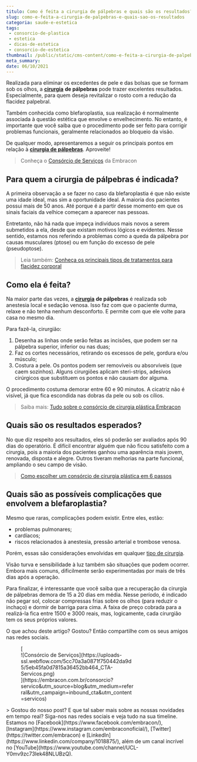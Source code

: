 ```yaml
---
titulo: Como é feita a cirurgia de pálpebras e quais são os resultados?
slug: como-e-feita-a-cirurgia-de-palpebras-e-quais-sao-os-resultados
categoria: saude-e-estetica
tags:
 - consorcio-de-plastica
 - estetica
 - dicas-de-estetica
 - consorcio-de-estetica
thumbnail: /public/static/cms-content/como-e-feita-a-cirurgia-de-palpebras-e-quais-sao-os-resultados.jpeg
meta_summary: 
date: 06/10/2021
---
```

Realizada para eliminar os excedentes de pele e das bolsas que se formam sob os olhos, a [**cirurgia**](https://www.embracon.com.br/blog/o-que-e-e-como-funciona-o-consorcio-para-cirurgia) **de pálpebras** pode trazer excelentes resultados. Especialmente, para quem deseja revitalizar o rosto com a redução da flacidez palpebral.

Também conhecida como blefaroplastia, sua realização é normalmente associada à questão estética que envolve o envelhecimento. No entanto, é importante que você saiba que o procedimento pode ser feito para corrigir problemas funcionais, geralmente relacionados ao bloqueio da visão.

De qualquer modo, apresentaremos a seguir os principais pontos em relação à [**cirurgia de pálpebras**](https://www.embracon.com.br/blog/consorcio-de-servicos-tudo-o-que-voce-precisa-saber-sobre-o-assunto). Aproveite!

> Conheça o [Consórcio de Serviços](https://www.embracon.com.br/consorcio-servicos) da Embracon

Para quem a cirurgia de pálpebras é indicada?
---------------------------------------------

A primeira observação a se fazer no caso da blefaroplastia é que não existe uma idade ideal, mas sim a oportunidade ideal. A maioria dos pacientes possui mais de 50 anos. Até porque é a partir desse momento em que os sinais faciais da velhice começam a aparecer nas pessoas.

Entretanto, não há nada que impeça indivíduos mais novos a serem submetidos a ela, desde que existam motivos lógicos e evidentes. Nesse sentido, estamos nos referindo a problemas como a queda da pálpebra por causas musculares (ptose) ou em função do excesso de pele (pseudoptose).

> Leia também: [Conheça os principais tipos de tratamentos para flacidez corporal](https://www.embracon.com.br/blog/saiba-quais-sao-os-principais-tipos-de-tratamentos-para-flacidez-corporal)

Como ela é feita?
-----------------

Na maior parte das vezes, a [**cirurgia**](https://www.embracon.com.br/blog/5-duvidas-sobre-o-consorcio-de-cirurgia) **de pálpebras** é realizada sob anestesia local e sedação venosa. Isso faz com que o paciente durma, relaxe e não tenha nenhum desconforto. E permite com que ele volte para casa no mesmo dia.

Para fazê-la, cirurgião:

1. Desenha as linhas onde serão feitas as incisões, que podem ser na pálpebra superior, inferior ou nas duas;
2. Faz os cortes necessários, retirando os excessos de pele, gordura e/ou músculo;
3. Costura a pele. Os pontos podem ser removíveis ou absorvíveis (que caem sozinhos). Alguns cirurgiões aplicam steri-strips, adesivos cirúrgicos que substituem os pontos e não causam dor alguma.

O procedimento costuma demorar entre 60 e 90 minutos. A cicatriz não é visível, já que fica escondida nas dobras da pele ou sob os cílios.

> Saiba mais: [Tudo sobre o consórcio de cirurgia plástica Embracon](https://www.embracon.com.br/blog/tudo-sobre-o-consorcio-de-cirurgia-plastica-embracon)

Quais são os resultados esperados?
----------------------------------

No que diz respeito aos resultados, eles só poderão ser avaliados após 90 dias do operatório. É difícil encontrar alguém que não ficou satisfeito com a cirurgia, pois a maioria dos pacientes ganhou uma aparência mais jovem, renovada, disposta e alegre. Outros tiveram melhorias na parte funcional, ampliando o seu campo de visão.

> [Como escolher um consórcio de cirurgia plástica em 6 passos](https://www.embracon.com.br/blog/como-escolher-um-consorcio-de-cirurgia-plastica-em-6-passos)

Quais são as possíveis complicações que envolvem a blefaroplastia?
------------------------------------------------------------------

Mesmo que raras, complicações podem existir. Entre eles, estão:

- problemas pulmonares;
- cardíacos;
- riscos relacionados à anestesia, pressão arterial e trombose venosa.

Porém, essas são considerações envolvidas em qualquer [tipo de cirurgia](https://www.embracon.com.br/blog/conheca-os-principais-consorcios-de-servicos-embracon).

Visão turva e sensibilidade à luz também são situações que podem ocorrer. Embora mais comuns, dificilmente serão experimentadas por mais de três dias após a operação.

Para finalizar, é interessante que você saiba que a recuperação da cirurgia de pálpebras demora de 15 a 20 dias em média. Nesse período, é indicado não pegar sol, colocar compressas frias sobre os olhos (para reduzir o inchaço) e dormir de barriga para cima. A faixa de preço cobrada para a realizá-la fica entre 1500 e 3000 reais, mas, logicamente, cada cirurgião tem os seus próprios valores.

O que achou deste artigo? Gostou? Então compartilhe com os seus amigos nas redes sociais.

<figure class="w-richtext-figure-type-image w-richtext-align-center" style="max-width:310px">[<div>![Consórcio de Serviços](https://uploads-ssl.webflow.com/5cc70a3a0871f750442da9d5/5eb45fa0d7815a36452bb464_CTA-Servicos.png)</div>](https://embracon.com.br/consorcio?servico&utm_source=blog&utm_medium=referral&utm_campaign=inbound_cta&utm_content=servicos)</figure>> Gostou do nosso post? E que tal saber mais sobre as nossas novidades em tempo real? Siga-nos nas redes sociais e veja tudo na sua timeline. Estamos no [Facebook](https://www.facebook.com/embracon/), [Instagram](https://www.instagram.com/embraconoficial/), [Twitter](https://twitter.com/embracon) e [LinkedIn](https://www.linkedin.com/company/1018875/), além de um canal incrível no [YouTube](https://www.youtube.com/channel/UCL-Y0mv9zc73Iek48NLUBzQ).
